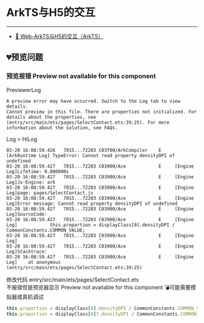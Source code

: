 # ArkTS与H5的交互

---

<Badge type="tip" text="鸿蒙" />
<Badge type="tip" text="WebView" />
<Badge type="tip" text="JSBridge 桥接" />

* [📎 Web-ArkTS与H5的交互（ArkTS）](https://developer.huawei.com/consumer/cn/codelabsPortal/carddetails/tutorials_NEXT-SelectContact)

## 💔预览问题

### 预览报错 Preview not available for this component

PreviewerLog

```
A preview error may have occurred. Switch to the Log tab to view details.
Cannot preview in this file. There are properties not initialized. For details about the properties, see (entry/src/main/ets/pages/SelectContact.ets:39:25). For more information about the solution, see FAQs.
```

Log > HiLog

```
03-20 16:08:59.426   7015...72203 C03f00/ArkCompiler    E     [ArkRuntime Log] TypeError: Cannot read property densityDPI of undefined
03-20 16:08:59.427   7015...72203 C03900/Ace            E     [Engine Log]Lifetime: 0.000000s
03-20 16:08:59.427   7015...72203 C03900/Ace            E     [Engine Log]Js-Engine: ark
03-20 16:08:59.427   7015...72203 C03900/Ace            E     [Engine Log]page: pages/SelectContact.js
03-20 16:08:59.427   7015...72203 C03900/Ace            E     [Engine Log]Error message: Cannot read property densityDPI of undefined
03-20 16:08:59.427   7015...72203 C03900/Ace            E     [Engine Log]SourceCode:
03-20 16:08:59.427   7015...72203 C03900/Ace            E     [Engine Log]            this.proportion = displayClass[0].densityDPI / CommonConstants.COMMON_VALUE;
03-20 16:08:59.427   7015...72203 C03900/Ace            E     [Engine Log]                              ^
03-20 16:08:59.427   7015...72203 C03900/Ace            E     [Engine Log]Stacktrace:
03-20 16:08:59.427   7015...72203 C03900/Ace            E     [Engine Log]    at anonymous (entry/src/main/ets/pages/SelectContact.ets:39:25)
```

修改代码 entry/src/main/ets/pages/SelectContact.ets  
不报错但是预览器显示 Preview not available for this component 💣可能需要模拟器或真机调试

```ts
this.proportion = displayClass[0].densityDPI / CommonConstants.COMMON_VALUE; // [!code --]
this.proportion = displayClass[0]?.densityDPI / CommonConstants.COMMON_VALUE; // [!code ++]
```